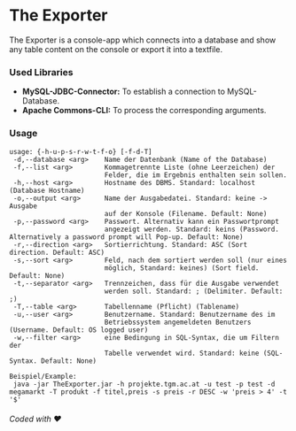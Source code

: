 # The Exporter

The Exporter is a console-app which connects into a database and show any table content on the console or export it into a textfile.

### Used Libraries
* **MySQL-JDBC-Connector:** To establish a connection to MySQL-Database.
* **Apache Commons-CLI:** To process the corresponding arguments.

### Usage
```
usage: {-h-u-p-s-r-w-t-f-o} [-f-d-T]
 -d,--database <arg>    Name der Datenbank (Name of the Database)
 -f,--list <arg>        Kommagetrennte Liste (ohne Leerzeichen) der
                        Felder, die im Ergebnis enthalten sein sollen.
 -h,--host <arg>        Hostname des DBMS. Standard: localhost (Database Hostname)
 -o,--output <arg>      Name der Ausgabedatei. Standard: keine -> Ausgabe
                        auf der Konsole (Filename. Default: None)
 -p,--password <arg>    Passwort. Alternativ kann ein Passwortprompt
                        angezeigt werden. Standard: keins (Password. Alternatively a password prompt will Pop-up. Default: None)
 -r,--direction <arg>   Sortierrichtung. Standard: ASC (Sort direction. Default: ASC)
 -s,--sort <arg>        Feld, nach dem sortiert werden soll (nur eines
                        möglich, Standard: keines) (Sort field. Default: None)
 -t,--separator <arg>   Trennzeichen, dass für die Ausgabe verwendet
                        werden soll. Standard: ; (Delimiter. Default: ;)
 -T,--table <arg>       Tabellenname (Pflicht) (Tablename)
 -u,--user <arg>        Benutzername. Standard: Benutzername des im
                        Betriebssystem angemeldeten Benutzers (Username. Default: OS logged user)
 -w,--filter <arg>      eine Bedingung in SQL-Syntax, die um Filtern der
                        Tabelle verwendet wird. Standard: keine (SQL-Syntax. Default: None)

Beispiel/Example:
 java -jar TheExporter.jar -h projekte.tgm.ac.at -u test -p test -d megamarkt -T produkt -f titel,preis -s preis -r DESC -w 'preis > 4' -t '$'
```
###### Coded with :heart:

